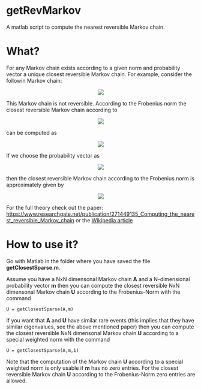 # getRevMarkov
A matlab script to compute the nearest reversible Markov chain.

# What?
For any Markov chain exists according to a given norm and probability vector a unique closest reversible Markov chain.
For example, consider the followin Markov chain:

<p align="center">
  <img src="https://user-images.githubusercontent.com/1765602/68806995-4b1fe100-0667-11ea-9356-fe204e537432.png">
</p>

This Markov chain is not reversible. According to the Frobenius norm the closest reversible Markov chain according to 

<p align="center">
  <img src="https://user-images.githubusercontent.com/1765602/68806912-21ff5080-0667-11ea-94e3-c56ec44956a9.png">
</p>

can be computed as 

<p align="center">
  <img src="https://user-images.githubusercontent.com/1765602/68807042-62f76500-0667-11ea-945b-1dbdd1221088.png">
</p>

If we choose the probability vector as 

<p align="center">
  <img src="https://user-images.githubusercontent.com/1765602/68807075-730f4480-0667-11ea-8fe8-566536cdc48e.png">
</p>

then the closest reversible Markov chain according to the Frobenius norm is approximately given by 

<p align="center">
  <img src="https://user-images.githubusercontent.com/1765602/68807109-81f5f700-0667-11ea-9f2f-d529c0cb487e.png">
</p>

For the full theory check out the paper: https://www.researchgate.net/publication/271449135_Computing_the_nearest_reversible_Markov_chain or the [Wikipedia article](https://en.wikipedia.org/wiki/Markov_chain#Closest_reversible_Markov_chain)

# How to use it?
Go with Matlab in the folder where you have saved the file **getClosestSparse.m**.

Assume you have a NxN dimensonal Markov chain **A** and a N-dimensional probability vector **m** then you can compute the closest reversible NxN dimensonal Markov chain **U** according to the Frobenius-Norm with the command
```
U = getClosestSparse(A,m)
```

If you want that **A** and **U** have similar rare events (this implies that they have similar eigenvalues, see the above mentioned paper) then you can compute the closest reversible NxN dimensonal Markov chain **U** according to a special weighted norm with the command
```
U = getClosestSparse(A,m,1)
```

Note that the computation of the Markov chain **U** according to a special weighted norm is only usable if **m** has no zero entries. For the closest reversible Markov chain **U** according to the Frobenius-Norm zero entries are allowed.

